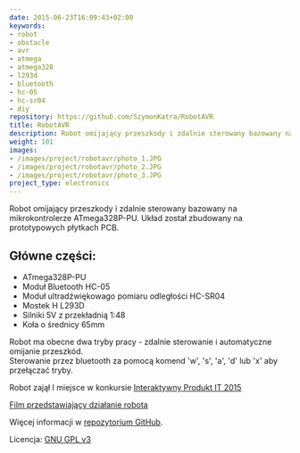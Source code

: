 ```yaml
---
date: 2015-06-23T16:09:43+02:00
keywords:
- robot
- obstacle
- avr
- atmega
- atmega328
- l293d
- bluetooth
- hc-05
- hc-sr04
- diy
repository: https://github.com/SzymonKatra/RobotAVR
title: RobotAVR
description: Robot omijający przeszkody i zdalnie sterowany bazowany na mikrokontrolerze ATmega328P-PU
weight: 101
images:
- /images/project/robotavr/photo_1.JPG
- /images/project/robotavr/photo_2.JPG
- /images/project/robotavr/photo_3.JPG
project_type: electronics
---
```


Robot omijający przeszkody i zdalnie sterowany bazowany na mikrokontrolerze ATmega328P-PU. Układ został zbudowany na prototypowych płytkach PCB.

## Główne części:

- ATmega328P-PU
- Moduł Bluetooth HC-05
- Moduł ultradźwiękowago pomiaru odległości HC-SR04
- Mostek H L293D
- Silniki 5V z przekładnią 1:48
- Koła o średnicy 65mm

Robot ma obecne dwa tryby pracy - zdalnie sterowanie i automatyczne omijanie przeszkód.  
Sterowanie przez bluetooth za pomocą komend 'w', 's', 'a', 'd' lub 'x' aby przełączać tryby.

Robot zajął I miejsce w konkursie [Interaktywny Produkt IT 2015](http://informatyka.am.szczecin.pl/ipit/wyniki/194-wyniki-konkursu-ipit-2015-czwarta-edycja)

[Film przedstawiający działanie robota](https://www.youtube.com/watch?v=JX7HjqfKiEM)

Więcej informacji w [repozytorium GitHub](https://github.com/SzymonKatra/RobotAVR).

Licencja: [GNU GPL v3](https://github.com/SzymonKatra/RobotAVR/blob/master/LICENSE)
